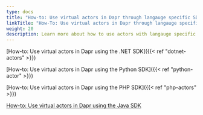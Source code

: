 ```yaml
---
type: docs
title: "How-to: Use virtual actors in Dapr through langauge specific SDKs"
linkTitle: "How-To: Use virtual actors in Dapr through langauge specific SDKs"
weight: 20
description: Learn more about how to use actors with langauge specific SDKs
---
```


[How-to: Use virtual actors in Dapr using the .NET SDK]({{< ref "dotnet-actors" >}}) 

[How-to: Use virtual actors in Dapr using the Python SDK]({{< ref "python-actor" >}}) 

[How-to: Use virtual actors in Dapr using the PHP SDK]({{< ref "php-actors" >}}) 

[How-to: Use virtual actors in Dapr using the Java SDK](https://github.com/dapr/java-sdk/tree/master/examples/src/main/java/io/dapr/examples/actors) 
